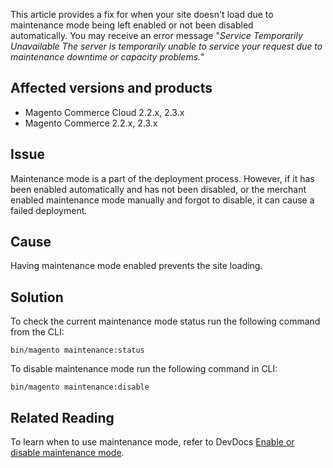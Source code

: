 This article provides a fix for when your site doesn't load due to maintenance mode being left enabled or not been disabled automatically.&nbsp;You may receive an error message "_Service Temporarily Unavailable The server is temporarily unable to service your request due to maintenance downtime or capacity problems._"

## Affected versions and products

*   Magento Commerce Cloud 2.2.x, 2.3.x
*   Magento Commerce&nbsp;2.2.x, 2.3.x

## Issue

<span style="font-style: inherit !important; font-weight: inherit !important;">Maintenance mode is a part of the deployment process. However, if it has been&nbsp;</span>enabled automatically and has not been disabled, or the merchant enabled maintenance mode manually and forgot to disable, it can cause a failed deployment.&nbsp;

## Cause

Having maintenance mode enabled prevents the site loading.&nbsp;

## Solution

To check the current maintenance mode status run the following command from the CLI:

<pre class="line-numbers"><code class="language-clike">bin/magento maintenance:status</code></pre>

To disable maintenance mode run the following command in CLI:

<pre class="line-numbers"><code class="language-clike">bin/magento maintenance:disable</code></pre>

## Related Reading

To learn when to use maintenance mode, refer to DevDocs <a href="https://devdocs.magento.com/guides/v2.3/install-gde/install/cli/install-cli-subcommands-maint.html?itm_source=devdocs&amp;itm_medium=search_page&amp;itm_campaign=federated_search&amp;itm_term=maintenance%20mode" rel="noopener" target="_blank">Enable or disable maintenance mode</a>.